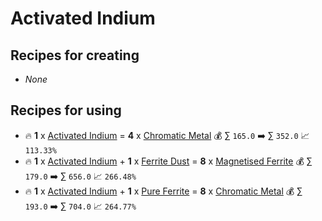 # Activated Indium

## Recipes for creating

* _None_


## Recipes for using

* 🔥 **1** x [Activated Indium](<Activated Indium.md>) = **4** x [Chromatic Metal](<Chromatic Metal.md>) 💰 ∑ `165.0` ➡️ ∑ `352.0` 📈 `113.33%`
* 🔥 **1** x [Activated Indium](<Activated Indium.md>) + **1** x [Ferrite Dust](<Ferrite Dust.md>) = **8** x [Magnetised Ferrite](<Magnetised Ferrite.md>) 💰 ∑ `179.0` ➡️ ∑ `656.0` 📈 `266.48%`
* 🔥 **1** x [Activated Indium](<Activated Indium.md>) + **1** x [Pure Ferrite](<Pure Ferrite.md>) = **8** x [Chromatic Metal](<Chromatic Metal.md>) 💰 ∑ `193.0` ➡️ ∑ `704.0` 📈 `264.77%`
